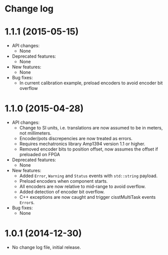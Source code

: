 Change log
==========

1.1.1 (2015-05-15)
==================

* API changes:
  * None
* Deprecated features:
  * None
* New features:
  * None
* Bug fixes:
  * In current calibration example, preload encoders to avoid encoder bit overflow

1.1.0 (2015-04-28)
==================

* API changes:
  * Change to SI units, i.e. translations are now assumed to be in meters, not millimeters.
  * Encoder/pots discrepencies are now treated as errors.
  * Requires mechatronics library Amp1394 version 1.1 or higher.
  * Removed encoder bits to position offset, now assumes the offset if preloaded on FPGA
* Deprecated features:
  * None
* New features:
  * Added `Error`, `Warning` and `Status` events with `std::string` payload.
  * Preload encoders when component starts.
  * All encoders are now relative to mid-range to avoid overflow.
  * Added detection of encoder bit overflow.
  * C++ exceptions are now caught and trigger cisstMultiTask events `Error`s.
* Bug fixes:
  * None


1.0.1 (2014-12-30)
==================

* No change log file, initial release.
